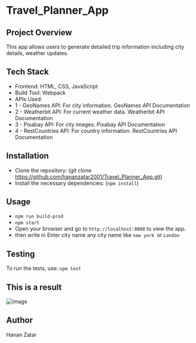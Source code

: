 # Travel_Planner_App

## Project Overview
This app allows users to generate detailed trip information including city details, weather updates.

## Tech Stack
- Frontend: HTML, CSS, JavaScript
- Build Tool: Webpack
- APIs Used:
- 1 - GeoNames API: For city information. GeoNames API Documentation
- 2 - Weatherbit API: For current weather data. Weatherbit API Documentation
- 3 - Pixabay API: For city images. Pixabay API Documentation
- 4 - RestCountries API: For country information. RestCountries API Documentation

## Installation
- Clone the repository: (git clone https://github.com/hananzatar2001/Travel_Planner_App.git)
- Install the necessary dependencies: (`npm install`)
## Usage 
- `npm run build-prod`
- `npm start`
- Open your browser and go to
`http://localhost:8000` to view the app.
-  then write in Enter city name any city name like `new york `or `London`
## Testing
To run the tests, use:
`npm test`


## This is a result 
![image](https://github.com/user-attachments/assets/a6788090-bb90-4920-b445-cdb082e04783)

## Author
Hanan Zatar
